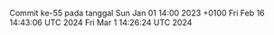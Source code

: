 Commit ke-55 pada tanggal Sun Jan 01 14:00 2023 +0100
Fri Feb 16 14:43:06 UTC 2024
Fri Mar  1 14:26:24 UTC 2024
